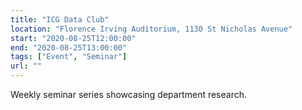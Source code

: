 ```yaml
---
title: "ICG Data Club"
location: "Florence Irving Auditorium, 1130 St Nicholas Avenue"
start: "2020-08-25T12:00:00"
end: "2020-08-25T13:00:00"
tags: ["Event", "Seminar"]
url: ""
---
```


Weekly seminar series showcasing department research.

<!-- endexcerpt -->
